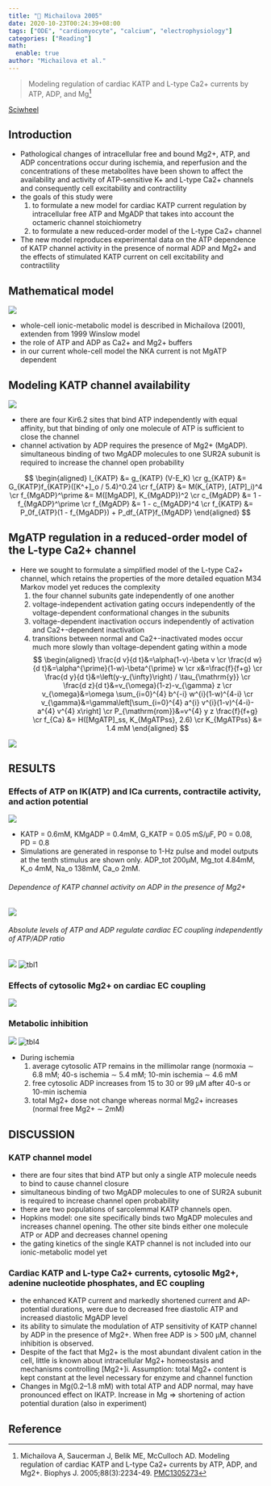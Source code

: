```yaml
---
title: "📒 Michailova 2005"
date: 2020-10-23T00:24:39+08:00
tags: ["ODE", "cardiomyocyte", "calcium", "electrophysiology"]
categories: ["Reading"]
math:
  enable: true
author: "Michailova et al."
---
```


> Modeling regulation of cardiac KATP and L-type Ca2+ currents by ATP, ADP, and Mg[^Michailova2005]

[Sciwheel](https://sciwheel.com/work/#/items/1270470)

<!--more-->

## Introduction

* Pathological changes of intracellular free and bound Mg2+, ATP, and ADP concentrations occur during ischemia, and reperfusion and the concentrations of these metabolites have been shown to affect the availability and activity of ATP-sensitive K+ and L-type Ca2+ channels and consequently cell excitability and contractility
*  the goals of this study were
    1. to formulate a new model for cardiac KATP current regulation by intracellular free ATP and MgADP that takes into account the octameric channel stoichiometry
    2. to formulate a new reduced-order model of the L-type Ca2+ channel
* The new model reproduces experimental data on the ATP dependence of KATP channel activity in the presence of normal ADP and Mg2+ and the effects of stimulated KATP current on cell excitability and contractility

## Mathematical model
![](https://els-jbs-prod-cdn.literatumonline.com/cms/attachment/2e5e4eff-68ae-47e8-b30f-eb60f8be60d7/gr1_lrg.jpg)
* whole-cell ionic-metabolic model is described in Michailova (2001), extenden from 1999 Winslow model
* the role of ATP and ADP as Ca2+ and Mg2+ buffers
* in our current whole-cell model the NKA current is not MgATP dependent

## Modeling KATP channel availability
![](https://els-jbs-prod-cdn.literatumonline.com/cms/attachment/5a3dd60c-fe7e-4335-83c8-abc3a547eb83/gr2_lrg.jpg)
*  there are four Kir6.2 sites that bind ATP independently with equal affinity, but that binding of only one molecule of ATP is sufficient to close the channel
*  channel activation by ADP requires the presence of Mg2+ (MgADP). simultaneous binding of two MgADP molecules to one SUR2A subunit is required to increase the channel open probability

$$
\begin{aligned}
I_{KATP} &= g_{KATP} (V-E_K)  \cr
g_{KATP} &= G_{KATP}f_{KATP}([K^+]_o / 5.4)^0.24  \cr
f_{ATP} &= M(K_{ATP}, [ATP]_i)^4  \cr
f_{MgADP}^\prime &= M([MgADP], K_{MgADP})^2  \cr
c_{MgADP} &= 1 - f_{MgADP}^\prime  \cr
f_{MgADP} &= 1 - c_{MgADP}^4  \cr
f_{KATP} &= P_0f_{ATP}(1 - f_{MgADP}) + P_df_{ATP}f_{MgADP}
\end{aligned}
$$

## MgATP regulation in a reduced-order model of the L-type Ca2+ channel
* Here we sought to formulate a simplified model of the L-type Ca2+ channel, which retains the properties of the more detailed equation M34 Markov model yet reduces the complexity
    1. the four channel subunits gate independently of one another
    2. voltage-independent activation gating occurs independently of the voltage-dependent conformational changes in the subunits
    3. voltage-dependent inactivation occurs independently of activation and Ca2+-dependent inactivation
    4. transitions between normal and Ca2+-inactivated modes occur much more slowly than voltage-dependent gating within a mode
$$
\begin{aligned}
\frac{d v}{d t}&=\alpha(1-v)-\beta v  \cr
\frac{d w}{d t}&=\alpha^{\prime}(1-w)-\beta^{\prime} w  \cr
x&=\frac{f}{f+g}  \cr
\frac{d y}{d t}&=\left(y-y_{\infty}\right) / \tau_{\mathrm{y}}  \cr
\frac{d z}{d t}&=v_{\omega}(1-z)-v_{\gamma} z  \cr
v_{\omega}&=\omega \sum_{i=0}^{4} b^{-i} w^{i}(1-w)^{4-i}  \cr
v_{\gamma}&=\gamma\left[\sum_{i=0}^{4} a^{i} v^{i}(1-v)^{4-i}-a^{4} v^{4} x\right] \cr
P_{\mathrm{rom}}&=v^{4} y z \frac{f}{f+g}  \cr
f_{Ca} &= H([MgATP]_ss, K_{MgATPss}, 2.6)  \cr
K_{MgATPss} &= 1.4 mM
\end{aligned}
$$

![](https://els-jbs-prod-cdn.literatumonline.com/cms/attachment/2064854130/2066106908/si100.gif)

## RESULTS
### Effects of ATP on IK(ATP) and ICa currents, contractile activity, and action potential
![](https://els-jbs-prod-cdn.literatumonline.com/cms/attachment/6499d25e-e52e-4217-837d-710da97e8ba8/gr3_lrg.jpg)
* KATP = 0.6mM, KMgADP = 0.4mM, G_KATP = 0.05 mS/μF, P0 = 0.08, PD = 0.8
* Simulations are generated in response to 1-Hz pulse and model outputs at the tenth stimulus are shown only. ADP_tot 200μM, Mg_tot 4.84mM, K_o 4mM, Na_o 138mM, Ca_o 2mM.
###### Dependence of KATP channel activity on ADP in the presence of Mg2+
![](https://els-jbs-prod-cdn.literatumonline.com/cms/attachment/45c7b090-b8ec-4ab8-a6eb-b07c5929a60c/gr4_lrg.gif)
###### Absolute levels of ATP and ADP regulate cardiac EC coupling independently of ATP/ADP ratio
![](https://els-jbs-prod-cdn.literatumonline.com/cms/attachment/1423d00d-2ca4-42ae-90a2-cd4c9e7b3ea8/gr5_lrg.gif)
![tbl1](https://user-images.githubusercontent.com/40054455/86704437-74064380-c047-11ea-88c8-aa38c969a858.png)

### Effects of cytosolic Mg2+ on cardiac EC coupling
![](https://www.ncbi.nlm.nih.gov/pmc/articles/PMC1305273/bin/biophysj00046284F06_HT.jpg)

### Metabolic inhibition
![](https://www.ncbi.nlm.nih.gov/pmc/articles/PMC1305273/bin/biophysj00046284F07_LW.jpg)
![tbl4](https://user-images.githubusercontent.com/40054455/86704442-75377080-c047-11ea-900d-35eb566ae2a9.png)
* During ischemia
    1. average cytosolic ATP remains in the millimolar range (normoxia ∼ 6.8 mM; 40-s ischemia ∼ 5.4 mM; 10-min ischemia ∼ 4.6 mM
    2. free cytosolic ADP increases from 15 to 30 or 99 μM after 40-s or 10-min ischemia
    3. total Mg2+ dose not change whereas normal Mg2+ increases (normal free Mg2+ ∼ 2mM)
## DISCUSSION
### KATP channel model
* there are four sites that bind ATP but only a single ATP molecule needs to bind to cause channel closure
* simultaneous binding of two MgADP molecules to one of SUR2A subunit is required to increase channel open probability
* there are two populations of sarcolemmal KATP channels open.
* Hopkins model:  one site specifically binds two MgADP molecules and increases channel opening. The other site binds either one molecule ATP or ADP and decreases channel opening
* the gating kinetics of the single KATP channel is not included into our ionic-metabolic model yet
### Cardiac KATP and L-type Ca2+ currents, cytosolic Mg2+, adenine nucleotide phosphates, and EC coupling
* the enhanced KATP current and markedly shortened current and AP-potential durations, were due to decreased free diastolic ATP and increased diastolic MgADP level
* its ability to simulate the modulation of ATP sensitivity of KATP channel by ADP in the presence of Mg2+. When free ADP is > 500 μM, channel inhibition is observed.
* Despite of the fact that Mg2+ is the most abundant divalent cation in the cell, little is known about intracellular Mg2+ homeostasis and mechanisms controlling [Mg2+]i. Assumption: total Mg2+ content is kept constant at the level necessary for enzyme and channel function
* Changes in Mg(0.2–1.8 mM) with total ATP and ADP normal, may have pronounced effect on IKATP. Increase in Mg => shortening of action potential duration (also in experiment)

## Reference
[^Michailova2005]: Michailova A, Saucerman J, Belik ME, McCulloch AD. Modeling regulation of cardiac KATP and L-type Ca2+ currents by ATP, ADP, and Mg2+. Biophys J. 2005;88(3):2234-49. [PMC1305273](https://www.ncbi.nlm.nih.gov/pmc/articles/PMC1305273/)

